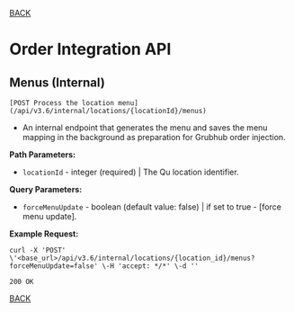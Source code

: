 [BACK](../menus.md#menu-mapping)

# Order Integration API
## Menus (Internal)
```
[POST Process the location menu](/api/v3.6/internal/locations/{locationId}/menus)
```
- An internal endpoint that generates the menu and saves the menu mapping in the background as preparation for Grubhub order injection.

**Path Parameters:**
* `locationId` - integer (required) | The Qu location identifier.

**Query Parameters:**
* `forceMenuUpdate` - boolean (default value: false) | if set to true - [force menu update].

**Example Request:**

```
curl -X 'POST' \'<base_url>/api/v3.6/internal/locations/{location_id}/menus?forceMenuUpdate=false' \-H 'accept: */*' \-d ''
```

```
200 OK
```

[BACK](../menus.md#menu-mapping)